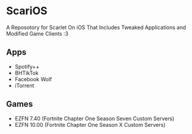 # ScariOS
A Reposotory for Scarlet On iOS That Includes Tweaked Applications and Modified Game Clients :3

## Apps
- Spotify++
- BHTikTok
- Facebook Wolf
- iTorrent

## Games
- EZFN 7.40 (Fortnite Chapter One Season Seven Custom Servers)
- EZFN 10.00 (Fortnite Chapter One Season X Custom Servers)

